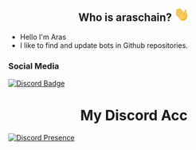 <h2 align="center">Who is araschain? <img src="https://github.com/YadneshKhode/Hi.gif/blob/main/Hi.gif" width="30px"> </h2>

- Hello I'm Aras
- I like to find and update bots in Github repositories.

<h3> Social Media </h3>

[![Discord Badge](https://img.shields.io/badge/Instagram%20-171515.svg?&amp;style=for-the-badge&amp;logo=instagram&amp;logoColor=dark)](https://www.instagram.com/araschain/)

<h1 align="center"> My Discord Acc </h1>

[![Discord Presence](https://lanyard-profile-readme.vercel.app/api/716252316562489355?hideDiscrim=true)](https://discord.com/users/716252316562489355)
